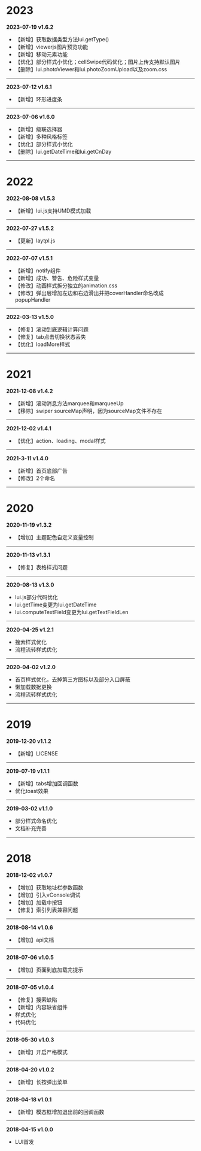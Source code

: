 # 2023  

  **2023-07-19 v1.6.2**  
  - 【新增】获取数据类型方法lui.getType()
  - 【新增】viewerjs图片预览功能
  - 【新增】移动元素功能
  - 【优化】部分样式小优化；cellSwipe代码优化；图片上传支持默认图片
  - 【删除】lui.photoViewer和lui.photoZoomUpload以及zoom.css
  ---
  **2023-07-12 v1.6.1**  
  - 【新增】环形进度条
  ---

   **2023-07-06 v1.6.0**  
  - 【新增】级联选择器
  - 【新增】多种风格标签
  - 【优化】部分样式小优化
  - 【删除】lui.getDateTime和lui.getCnDay
  ---

# 2022  
  **2022-08-08 v1.5.3**  
  - 【新增】lui.js支持UMD模式加载
  ---

  **2022-07-27 v1.5.2**  
  - 【更新】laytpl.js
  ---

  **2022-07-07 v1.5.1**  
  - 【新增】notify组件
  - 【新增】成功、警告、危险样式变量
  - 【修改】动画样式拆分独立的animation.css
  - 【修改】弹出层增加左边和右边滑出并把coverHandler命名改成popupHandler
  ---

  **2022-03-13 v1.5.0**  
  - 【修复】滚动到底逻辑计算问题
  - 【修复】tab点击切换状态丢失
  - 【优化】loadMore样式
  ---

# 2021  
  **2021-12-08 v1.4.2**  
  - 【新增】滚动消息方法marquee和marqueeUp
  - 【移除】swiper sourceMap声明，因为sourceMap文件不存在
  ---

  **2021-12-02 v1.4.1**  
  - 【优化】action、loading、modal样式
  ---

  **2021-3-11 v1.4.0**  
  - 【新增】首页底部广告
  - 【修改】2个命名
  ---

# 2020  
  **2020-11-19 v1.3.2**  
  - 【增加】主题配色自定义变量控制
  ---

  **2020-11-13 v1.3.1**  
  - 【修复】表格样式问题
  ---

  **2020-08-13 v1.3.0**  
  - lui.js部分代码优化
  - lui.getTime变更为lui.getDateTime
  - lui.computeTextField变更为lui.getTextFieldLen
  ---

  **2020-04-25 v1.2.1**  
  - 搜索样式优化
  - 流程流转样式优化
  ---

  **2020-04-02 v1.2.0**  
  - 首页样式优化，去掉第三方图标以及部分入口屏蔽
  - 懒加载数据更换
  - 流程流转样式优化
  ---

# 2019  
  **2019-12-20 v1.1.2**  
  - 【新增】LICENSE
  ---

  **2019-07-19 v1.1.1**  
  - 【新增】tabs增加回调函数
  - 优化toast效果
  ---

  **2019-03-02 v1.1.0**  
  - 部分样式命名优化
  - 文档补充完善
  ---

# 2018 
   **2018-12-02 v1.0.7**  
  - 【增加】获取地址栏参数函数
  - 【增加】引入vConsole调试
  - 【增加】加载中按钮
  - 【修复】索引列表兼容问题
  ---

  **2018-08-14 v1.0.6**  
  - 【增加】api文档
  ---

  **2018-07-06 v1.0.5**  
  - 【增加】页面到底加载完提示
  ---

   **2018-07-05 v1.0.4**  
  - 【修复】搜索缺陷
  - 【新增】内容缺省组件
  - 样式优化
  - 代码优化
  ---

   **2018-05-30 v1.0.3**  
  - 【新增】开启严格模式 
  --- 
  
  **2018-04-20 v1.0.2**  
  - 【新增】长按弹出菜单
  --- 
  
  **2018-04-18 v1.0.1**  
  - 【新增】模态框增加退出前的回调函数  
  ---

  **2018-04-15 v1.0.0**  
  - LUI首发



